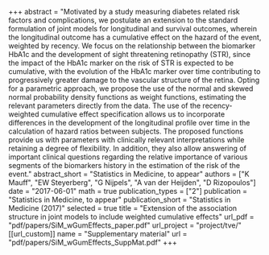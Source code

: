 +++
abstract = "Motivated by a study measuring diabetes related risk factors and complications, we postulate an extension to the standard formulation of joint models for longitudinal and survival outcomes, wherein the longitudinal outcome has a cumulative effect on the hazard of the event, weighted by recency. We focus on the relationship between the biomarker HbA1c and the development of sight threatening retinopathy (STR), since the impact of the HbA1c marker on the risk of STR is expected to be cumulative, with the evolution of the HbA1c marker over time contributing to progressively greater damage to the vascular structure of the retina. Opting for a parametric approach, we propose the use of the normal and skewed normal probability density functions as weight functions, estimating the relevant parameters directly from the data. The use of the recency-weighted cumulative effect specification allows us to incorporate differences in the development of the longitudinal profile over time in the calculation of hazard ratios between subjects. The proposed functions provide us with parameters with clinically relevant interpretations while retaining a degree of flexibility. In addition, they also allow answering of important clinical questions regarding the relative importance of various segments of the biomarkers history in the estimation of the risk of the event."
abstract_short = "Statistics in Medicine, to appear"
authors = ["K Mauff", "EW Steyerberg", "G Nijpels", "A van der Heijden", "D Rizopoulos"]
date = "2017-06-01"
math = true
publication_types = ["2"]
publication = "Statistics in Medicine, to appear"
publication_short = "Statistics in Medicine (2017)"
selected = true
title = "Extension of the association structure in joint models to include weighted cumulative effects"
url_pdf = "pdf/papers/SiM_wGumEffects_paper.pdf"
url_project = "project/tve/"
[[url_custom]]
    name = "Supplementary material"
    url = "pdf/papers/SiM_wGumEffects_SuppMat.pdf"
+++